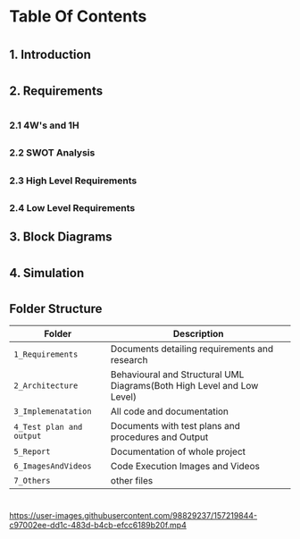 # Table Of Contents
#
## 1. Introduction
#
                                            
## 2. Requirements
#
                                           
 ### 2.1 4W's and 1H
 ##
 ### 2.2 SWOT Analysis
 ##
 ### 2.3 High Level Requirements
 ##
 ### 2.4 Low Level Requirements
 ##
## 3. Block Diagrams
#
## 4. Simulation  
#
## Folder Structure
Folder                   | Description
-------------------------| -----------------------------------------
`1_Requirements`         |  Documents detailing requirements and research
`2_Architecture`         |  Behavioural and Structural UML Diagrams(Both High Level and Low Level)
`3_Implemenatation `     |  All code and documentation
`4_Test plan and output` |  Documents with test plans and procedures and Output
`5_Report `              |  Documentation of whole project
`6_ImagesAndVideos`      |  Code Execution Images and Videos
`7_Others`               |  other files



#
https://user-images.githubusercontent.com/98829237/157219844-c97002ee-dd1c-483d-b4cb-efcc6189b20f.mp4
